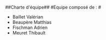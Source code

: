 ##Charte d'équipe##
#Equipe composé de : #
* Baillet Valérian
* Beaupère Matthias
* Fischman Adrien
* Meuret Thibault

